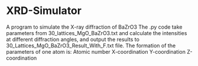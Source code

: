 # XRD-Simulator
A program to simulate the X-ray diffraction of BaZrO3
The .py code take parameters from 30_lattices_MgO_BaZrO3.txt and calculate the intensities at different diffraction angles, and output the results to 30_Lattices_MgO_BaZrO3_Result_With_F.txt file.
The formation of the parameters of one atom is:
    Atomic number
    X-coordination
    Y-coordination
    Z-coordination
